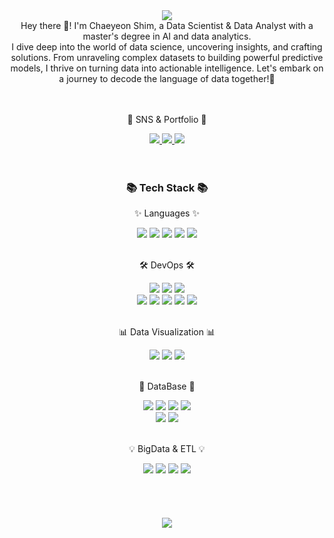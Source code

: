 

<div align=center>
	<img src="https://capsule-render.vercel.app/api?type=venom&color=6FC7E1&height=300&section=header&text=Chaeyeon's%20Github!&fontSize=90" />	
  <br>
  Hey there 👋! I'm Chaeyeon Shim, a Data Scientist & Data Analyst with a master's degree in AI and data analytics. 
  <br>
  I dive deep into the world of data science, uncovering insights, and crafting solutions. From unraveling complex datasets to building powerful predictive models, I thrive on turning data into actionable intelligence. Let's embark on a journey to decode the language of data together!🚀

</div>

<br>

<br>
<div align=center>
	<p>🎨 SNS & Portfolio 🎨</p>
</div>
<div align=center>
	<a href="https://www.linkedin.com/in/chaeyeonshim0930">
		<img src="https://img.shields.io/badge/LinkedIn-0A66C2?style=flat&logo=LinkedIn&logoColor=white" />
	</a>
	<a href="mailto:chaeyeon2367@gmail.com">
		<img src="https://img.shields.io/badge/Mail-30B980?style=flat&logo=Gmail&logoColor=white" />
	</a>
	<a href="https://www.instagram.com/chaeyeon__0930">
		<img src="https://img.shields.io/badge/Instagram-E4405F?style=flat&logo=Instagram&logoColor=white" />
	</a>
	<br>
</div>

<br>

<br>

<div align=center>
	<h3>📚 Tech Stack 📚</h3>
	<p>✨ Languages ✨</p>
</div>

<div align="center">
	<img src="https://img.shields.io/badge/Python-3776AB?style=flat&logo=Python&logoColor=white" />
	<img src="https://img.shields.io/badge/Tensorflow-FF6F00?style=flat&logo=Tensorflow&logoColor=white" />
	<img src="https://img.shields.io/badge/Pytorch-EE4C2C?style=flat&logo=Pytorch&logoColor=white" />
  <img src="https://img.shields.io/badge/Java-007396?style=flat&logo=Conda-Forge&logoColor=white" />
  <img src="https://img.shields.io/badge/LangChain-0891D1?style=flat&logo=Syncthing&logoColor=white" />  
</div>
<br>
<div align=center>
	<p>🛠 DevOps 🛠</p>
</div>
<div align=center>
	<img src="https://img.shields.io/badge/Pycharm-000000?style=flat&logo=Pycharm&logoColor=white" />
	<img src="https://img.shields.io/badge/Visual%20Studio%20Code-007ACC?style=flat&logo=VisualStudioCode&logoColor=white" />
  <img src="https://img.shields.io/badge/Amazon Sagemaker-FF9900?style=flat&logo=Amazon EC2&logoColor=white" />
	<br>
	<img src="https://img.shields.io/badge/Google%20Cloud%20Composer-4285F4?style=flat&logo=Google Cloud Composer&logoColor=white" />
	<img src="https://img.shields.io/badge/AWS-232F3E?style=flat&logo=AmazonAWS&logoColor=white" />
  <img src="https://img.shields.io/badge/Microsoft Excel-217346?style=flat&logo=MicrosoftExcel&logoColor=white" />
	<img src="https://img.shields.io/badge/Git-F05032?style=flat&logo=Git&logoColor=white" />
  <img src="https://img.shields.io/badge/Bash-4EAA25?style=flat&logo=GNU Bash&logoColor=white" />
</div>
<br>
<div align=center>
	<p>📊 Data Visualization 📊</p>
</div>
<div align=center>
	<img src="https://img.shields.io/badge/Power%20BI-F2C811?style=flat&logo=Power BI&logoColor=white" />
	<img src="https://img.shields.io/badge/Plotly-3F4F75?style=flat&logo=Plotly&logoColor=white" />
	<img src="https://img.shields.io/badge/Streamlit-FF4B4B?style=flat&logo=Streamlit&logoColor=white" />
</div>
<br>
<div align=center>
	<p>📁 DataBase 📁</p>
</div>
<div align=center>
	<img src="https://img.shields.io/badge/MySQL-4479A1?style=flat&logo=MySQL&logoColor=white" />
	<img src="https://img.shields.io/badge/OracleSQL-F80000?style=flat&logo=Oracle&logoColor=white" />
	<img src="https://img.shields.io/badge/Google%20BigQuery-669DF6?style=flat&logo=Google BigQuery&logoColor=white" />
  <img src="https://img.shields.io/badge/MongoDB-47A248?style=flat&logo=MongoDB&logoColor=white" />
  <br>
  <img src="https://img.shields.io/badge/Pincecone-00B453?style=flat&logo=Pine Script&logoColor=white" />
  <img src="https://img.shields.io/badge/Chroma-FC521F?style=flat&logo=Chromatic&logoColor=white" />
</div>
<br>
<div align=center>
	<p>💡 BigData & ETL 💡</p>
</div>
<div align=center>
	<img src="https://img.shields.io/badge/Apache PySpark-E25A1C?style=flat&logo=Apache Spark&logoColor=white" />
	<img src="https://img.shields.io/badge/Apache Kafka-231F20?style=flat&logo=Apache Kafka&logoColor=white" />
	<img src="https://img.shields.io/badge/Apache Airflow-017CEE?style=flat&logo=Apache Airflow&logoColor=white" />
  <img src="https://img.shields.io/badge/Shell-FFD500?style=flat&logo=Shell&logoColor=white" />
</div>
<br>


<br>

<br>

<br>

<div align=center>
	<img src="https://github-readme-stats.vercel.app/api?username=chaeyeon2367&show_icons=true">

</div>

<br>
<br>
<br>
<!--
**chaeyeon2367/chaeyeon2367** is a ✨ _special_ ✨ repository because its `README.md` (this file) appears on your GitHub profile.

Here are some ideas to get you started:

- 🔭 I’m currently working on ...
- 🌱 I’m currently learning ...
- 👯 I’m looking to collaborate on ...
- 🤔 I’m looking for help with ...
- 💬 Ask me about ...
- 📫 How to reach me: ...
- 😄 Pronouns: ...
- ⚡ Fun fact: ...
-->
